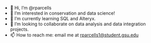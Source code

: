 - 👋 Hi, I’m @rparcells
- 👀 I’m interested in conservation and data science!
- 🌱 I’m currently learning SQL and Alteryx.
- 💞️ I’m looking to collaborate on data analysis and data integration projects.
- 📫 How to reach me: email me at rparcells1@student.gsu.edu

<!---
rparcells/rparcells is a ✨ special ✨ repository because its `README.md` (this file) appears on your GitHub profile.
You can click the Preview link to take a look at your changes.
--->
